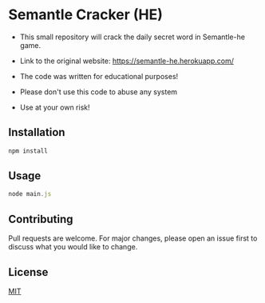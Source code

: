 # Semantle Cracker (HE)

* This small repository will crack the daily secret word in Semantle-he game.
* Link to the original website: https://semantle-he.herokuapp.com/

* The code was written for educational purposes!
* Please don't use this code to abuse any system
* Use at your own risk!

## Installation
```bash
npm install
```

## Usage

```javascript
node main.js
```

## Contributing
Pull requests are welcome. For major changes, please open an issue first to discuss what you would like to change.

## License
[MIT](https://choosealicense.com/licenses/mit/)